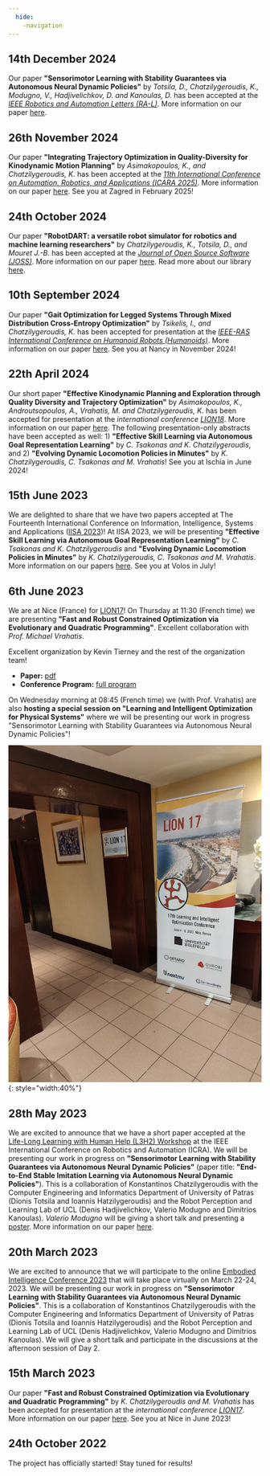 ```yaml
---
  hide:
    -navigation
---
```


## 14th December 2024

Our paper **"Sensorimotor Learning with Stability Guarantees via Autonomous Neural Dynamic Policies"** by *Totsila, D., Chatzilygeroudis, K., Modugno, V., Hadjivelichkov, D. and Kanoulas, D.* has been accepted at the *[IEEE Robotics and Automation Letters (RA-L)](https://www.ieee-ras.org/publications/ra-l)*. More information on our paper [here](publications.md).

## 26th November 2024

Our paper **"Integrating Trajectory Optimization in Quality-Diversity for Kinodynamic Motion Planning"** by *Asimakopoulos, K., and Chatzilygeroudis, K.* has been accepted at the *[11th International Conference on Automation, Robotics, and Applications (ICARA 2025)](https://icara.us/)*. More information on our paper [here](publications.md). See you at Zagred in February 2025!

## 24th October 2024

Our paper **"RobotDART: a versatile robot simulator for robotics and machine learning researchers"** by *Chatzilygeroudis, K., Totsila, D., and Mouret J.-B.* has been accepted at the *[Journal of Open Source Software (JOSS)](https://joss.theoj.org/)*. More information on our paper [here](publications.md). Read more about our library [here](https://nosalro.github.io/robot_dart/).

## 10th September 2024

Our paper **"Gait Optimization for Legged Systems Through Mixed Distribution Cross-Entropy Optimization"** by *Tsikelis, I., and Chatzilygeroudis, K.* has been accepted for presentation at the *[IEEE-RAS International Conference on Humanoid Robots (Humanoids)](https://2024.ieee-humanoids.org/)*. More information on our paper [here](publications.md). See you at Nancy in November 2024!

## 22th April 2024

Our short paper **"Effective Kinodynamic Planning and Exploration through Quality Diversity and Trajectory Optimization"** by *Asimakopoulos, K., Androutsopoulos, A., Vrahatis, M. and Chatzilygeroudis, K.* has been accepted for presentation at the *international conference [LION18](https://www.lion18.unina.it/)*. More information on our paper [here](publications.md). The following presentation-only abstracts have been accepted as well: 1) **"Effective Skill Learning via Autonomous Goal Representation Learning"** by *C. Tsakonas and K. Chatzilygeroudis*, and 2) **"Evolving Dynamic Locomotion Policies in Minutes"** by *K. Chatzilygeroudis, C. Tsakonas and M. Vrahatis*! See you at Ischia in June 2024!

## 15th June 2023

We are delighted to share that we have two papers accepted at The Fourteenth International Conference on Information, Intelligence, Systems and Applications ([IISA 2023](https://easyconferences.eu/iisa2023/))! At IISA 2023, we will be presenting **"Effective Skill Learning via Autonomous Goal Representation Learning"** by *C. Tsakonas and K. Chatzilygeroudis* and **"Evolving Dynamic Locomotion Policies in Minutes"** by *K. Chatzilygeroudis, C. Tsakonas and M. Vrahatis*. More information on our papers [here](publications.md). See you at Volos in July!

## 6th June 2023

We are at Nice (France) for [LION17](https://lion17.org)! On Thursday at 11:30 (French time) we are presenting **"Fast and Robust Constrained Optimization via Evolutionary and Quadratic Programming"**. Excellent collaboration with *Prof. Michael Vrahatis*.

Excellent organization by Kevin Tierney and the rest of the organization team!

- **Paper:** [pdf](http://costashatz.github.io/files/LION17.pdf)
- **Conference Program:** [full program](https://lion17.org/#program)

On Wednesday morning at 08:45 (French time) we (with Prof. Vrahatis) are also **hosting a special session on "Learning and Intelligent Optimization for Physical Systems"** where we will be presenting our work in progress "Sensorimotor Learning with Stability Guarantees via Autonomous Neural Dynamic Policies"!

![LION17](images/lion17.jpeg){: style="width:40%"}

## 28th May 2023

We are excited to announce that we have a short paper accepted at the [Life-Long Learning with Human Help (L3H2) Workshop](https://life-long-learning-with-human-help-l3h2.github.io/) at the IEEE International Conference on Robotics and Automation (ICRA). We will be presenting our work in progress on **"Sensorimotor Learning with Stability Guarantees via Autonomous Neural Dynamic Policies"** (paper title: **"End-to-End Stable Imitation Learning via Autonomous Neural Dynamic Policies"**). This is a collaboration of Konstantinos Chatzilygeroudis with the Computer Engineering and Informatics Department of University of Patras (Dionis Totsila and Ioannis Hatzilygeroudis) and the Robot Perception and Learning Lab of UCL (Denis Hadjivelichkov, Valerio Modugno and Dimitrios Kanoulas). *Valerio Modugno* will be giving a short talk and presenting a [poster](files/2023-ICRA-L3H2-Poster-ANDPs.pdf). More information on our paper [here](publications.md).


## 20th March 2023

We are excited to announce that we will participate to the online [Embodied Intelligence Conference 2023](https://embodied-intelligence.org/) that will take place virtually on March 22-24, 2023. We will be presenting our work in progress on **"Sensorimotor Learning with Stability Guarantees via Autonomous Neural Dynamic Policies"**. This is a collaboration of Konstantinos Chatzilygeroudis with the Computer Engineering and Informatics Department of University of Patras (Dionis Totsila and Ioannis Hatzilygeroudis) and the Robot Perception and Learning Lab of UCL (Denis Hadjivelichkov, Valerio Modugno and Dimitrios Kanoulas). We will give a short talk and participate in the discussions at the afternoon session of Day 2.

## 15th March 2023

Our paper **"Fast and Robust Constrained Optimization via Evolutionary and Quadratic Programming"** by *K. Chatzilygeroudis and M. Vrahatis* has been accepted for presentation at the *international conference [LION17](https://lion17.org/)*. More information on our paper [here](publications.md). See you at Nice in June 2023!

## 24th October 2022

The project has officially started! Stay tuned for results!
